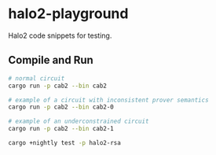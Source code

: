 # halo2-playground
Halo2 code snippets for testing.

## Compile and Run

```bash
# normal circuit
cargo run -p cab2 --bin cab2

# example of a circuit with inconsistent prover semantics
cargo run -p cab2 --bin cab2-0

# example of an underconstrained circuit
cargo run -p cab2 --bin cab2-1

cargo +nightly test -p halo2-rsa
```


